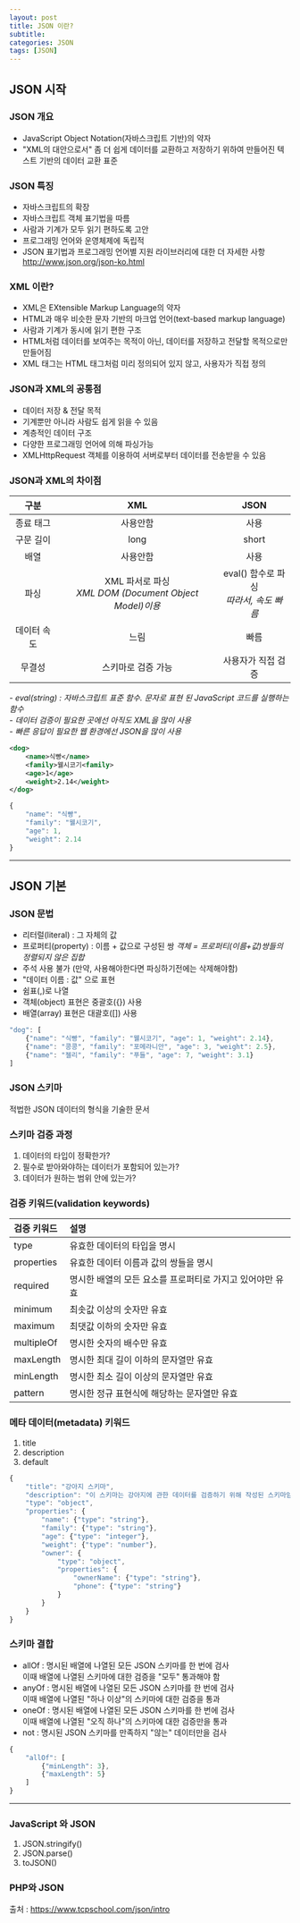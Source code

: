 ```yaml
---
layout: post
title: JSON 이란?
subtitle: 
categories: JSON
tags: [JSON]
---
```

## JSON 시작
### JSON 개요
* JavaScript Object Notation(자바스크립트 기반)의 약자
* "XML의 대안으로서" 좀 더 쉽게 데이터를 교환하고 저장하기 위하여 만들어진 텍스트 기반의 데이터 교환 표준


### JSON 특징
* 자바스크립트의 확장
* 자바스크립트 객체 표기법을 따름
* 사람과 기계가 모두 읽기 편하도록 고안
* 프로그래밍 언어와 운영체제에 독립적
* JSON 표기법과 프로그래밍 언어별 지원 라이브러리에 대한 더 자세한 사항  
  <http://www.json.org/json-ko.html>


### XML 이란?
* XML은 EXtensible Markup Language의 약자 
* HTML과 매우 비슷한 문자 기반의 마크업 언어(text-based markup language)
* 사람과 기계가 동시에 읽기 편한 구조
* HTML처럼 데이터를 보여주는 목적이 아닌, 데이터를 저장하고 전달할 목적으로만 만들어짐
* XML 태그는 HTML 태그처럼 미리 정의되어 있지 않고, 사용자가 직접 정의


### JSON과 XML의 공통점
* 데이터 저장 & 전달 목적
* 기계뿐만 아니라 사람도 쉽게 읽을 수 있음
* 계층적인 데이터 구조
* 다양한 프로그래밍 언어에 의해 파싱가능
* XMLHttpRequest 객체를 이용하여 서버로부터 데이터를 전송받을 수 있음


### JSON과 XML의 차이점

 구분        |   XML            | JSON 
:--------:  | :--------:       | :--------:
 종료 태그    | 사용안함           | 사용 
 구문 길이    | long             | short 
 배열        | 사용안함           | 사용 
 파싱        | XML 파서로 파싱 <br>*XML DOM (Document Object Model)이용*  | eval() 함수로 파싱<br>*따라서, 속도 빠름*
 데이터 속도   | 느림              | 빠름 
 무결성       | 스키마로 검증 가능   | 사용자가 직접 검증  

  *- eval(string) : 자바스크립트 표준 함수. 문자로 표현 된 JavaScript 코드를 실행하는 함수*  
  *- 데이터 검증이 필요한 곳에선 아직도 XML을 많이 사용*  
  *- 빠른 응답이 필요한 웹 환경에선 JSON을 많이 사용*


```XML
<dog>
    <name>식빵</name>
    <family>웰시코기<family>
    <age>1</age>
    <weight>2.14</weight>
</dog>
```
```javascript
{
    "name": "식빵",
    "family": "웰시코기",
    "age": 1,
    "weight": 2.14
}
```
* * *
## JSON 기본
### JSON 문법
* 리터럴(literal) : 그 자체의 값
* 프로퍼티(property) : 이름 + 값으로 구성된 쌍
  *객체 = 프로퍼티(이름+값)쌍들의 정렬되지 않은 집합*
* 주석 사용 불가 (만약, 사용해야한다면 파싱하기전에는 삭제해야함)
* "데이터 이름 : 값" 으로 표현
* 쉼표(,)로 나열
* 객체(object) 표현은 중괄호({}) 사용
* 배열(array) 표현은 대괄호([]) 사용

```javascript
"dog": [
    {"name": "식빵", "family": "웰시코기", "age": 1, "weight": 2.14},
    {"name": "콩콩", "family": "포메라니안", "age": 3, "weight": 2.5},
    {"name": "젤리", "family": "푸들", "age": 7, "weight": 3.1}
]
```

### JSON 스키마
적법한 JSON 데이터의 형식을 기술한 문서

### 스키마 검증 과정
1. 데이터의 타입이 정확한가?
2. 필수로 받아와야하는 데이터가 포함되어 있는가?
3. 데이터가 원하는 범위 안에 있는가?

### 검증 키워드(validation keywords)
 검증 키워드	|   설명            
:--------  | :--------       
type    | 유효한 데이터의 타입을 명시            
properties    | 유효한 데이터 이름과 값의 쌍들을 명시            
required        | 명시한 배열의 모든 요소를 프로퍼티로 가지고 있어야만 유효          
minimum        | 최솟값 이상의 숫자만 유효  
maximum   | 최댓값 이하의 숫자만 유효               
multipleOf       | 명시한 숫자의 배수만 유효    
maxLength       | 명시한 최대 길이 이하의 문자열만 유효 
minLength       | 명시한 최소 길이 이상의 문자열만 유효  
pattern       | 명시한 정규 표현식에 해당하는 문자열만 유효 


### 메타 데이터(metadata) 키워드
1. title
2. description
3. default


```javascript
{
    "title": "강아지 스키마",
    "description": "이 스키마는 강아지에 관한 데이터를 검증하기 위해 작성된 스키마임.",
    "type": "object",
    "properties": {
        "name": {"type": "string"},
        "family": {"type": "string"},
        "age": {"type": "integer"},
        "weight": {"type": "number"},
        "owner": {
            "type": "object",
            "properties": {
                "ownerName": {"type": "string"},
                "phone": {"type": "string"}
            }
        }
    }
}
```


### 스키마 결합
* allOf : 명시된 배열에 나열된 모든 JSON 스키마를 한 번에 검사    
           이때 배열에 나열된 스키마에 대한 검증을 "모두" 통과해야 함
* anyOf : 명시된 배열에 나열된 모든 JSON 스키마를 한 번에 검사  
           이때 배열에 나열된 "하나 이상"의 스키마에 대한 검증을 통과
* oneOf : 명시된 배열에 나열된 모든 JSON 스키마를 한 번에 검사  
           이때 배열에 나열된 "오직 하나"의 스키마에 대한 검증만을 통과
* not : 명시된 JSON 스키마를 만족하지 "않는" 데이터만을 검사


```javascript
{
    "allOf": [
        {"minLength": 3},
        {"maxLength": 5}
    ]
}
```

* * *
### JavaScript 와 JSON
1. JSON.stringify()
2. JSON.parse()
3. toJSON()


### PHP와 JSON





출처 : <https://www.tcpschool.com/json/intro>

